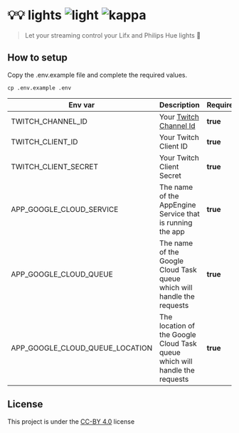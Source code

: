 # 💡💡 lights ![light](https://github.com/streamdevs/lights/workflows/light/badge.svg) ![kappa](https://github.com/streamdevs/lights/workflows/kappa/badge.svg)

> Let your streaming control your Lifx and Philips Hue lights 🙈

## How to setup

Copy the .env.example file and complete the required values.

```
cp .env.example .env
```

| Env var                         | Description                                                                             | Required |
| ------------------------------- | --------------------------------------------------------------------------------------- | -------- |
| TWITCH_CHANNEL_ID               | Your [Twitch Channel Id](https://dev.twitch.tv/docs/v5/reference/channels/#get-channel) | **true** |
| TWITCH_CLIENT_ID                | Your Twitch Client ID                                                                   | **true** |
| TWITCH_CLIENT_SECRET            | Your Twitch Client Secret                                                               | **true** |
| APP_GOOGLE_CLOUD_SERVICE        | The name of the AppEngine Service that is running the app                               | **true** |
| APP_GOOGLE_CLOUD_QUEUE          | The name of the Google Cloud Task queue which will handle the requests                  | **true** |
| APP_GOOGLE_CLOUD_QUEUE_LOCATION | The location of the Google Cloud Task queue which will handle the requests              | **true** |

## License

This project is under the [CC-BY 4.0](https://creativecommons.org/licenses/by/4.0/) license
